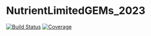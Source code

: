 # NutrientLimitedGEMs_2023

[![Build Status](https://github.com/josePereiro/NutrientLimitedGEMs_2023.jl/actions/workflows/CI.yml/badge.svg?branch=main)](https://github.com/josePereiro/NutrientLimitedGEMs_2023.jl/actions/workflows/CI.yml?query=branch%3Amain)
[![Coverage](https://codecov.io/gh/josePereiro/NutrientLimitedGEMs_2023.jl/branch/main/graph/badge.svg)](https://codecov.io/gh/josePereiro/NutrientLimitedGEMs_2023.jl)
